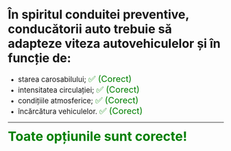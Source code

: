 # În spiritul conduitei preventive, conducătorii auto trebuie să adapteze viteza autovehiculelor și în funcție de:

- <span style="font-size: larger;">starea carosabilului; <span style="color: green; font-size: larger;">✅ (Corect)</span></span>
- <span style="font-size: larger;">intensitatea circulației; <span style="color: green; font-size: larger;">✅ (Corect)</span></span>
- <span style="font-size: larger;">condițiile atmosferice; <span style="color: green; font-size: larger;">✅ (Corect)</span></span>
- <span style="font-size: larger;">încărcătura vehiculelor. <span style="color: green; font-size: larger;">✅ (Corect)</span></span>

---

<span style="font-size: 30px; font-weight: bold;">**<span style="color: green;">Toate opțiunile sunt corecte!</span>**</span>